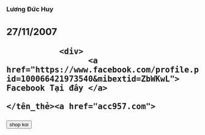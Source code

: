 <h3> Lương Đức Huy 
    <div>
       <h2> 27/11/2007
   
               <div>
                     <a href="https://www.facebook.com/profile.php?id=100066421973540&mibextid=ZbWKwL"> Facebook Tại đây </a>

<div>
       <script type="text/javascript"> 

       alert("Chào mừng bạn đen trang web của tôi.");  

   </script>
    
    </tên_thẻ><a href="acc957.com">

<button>shop koi</button>
    

   

